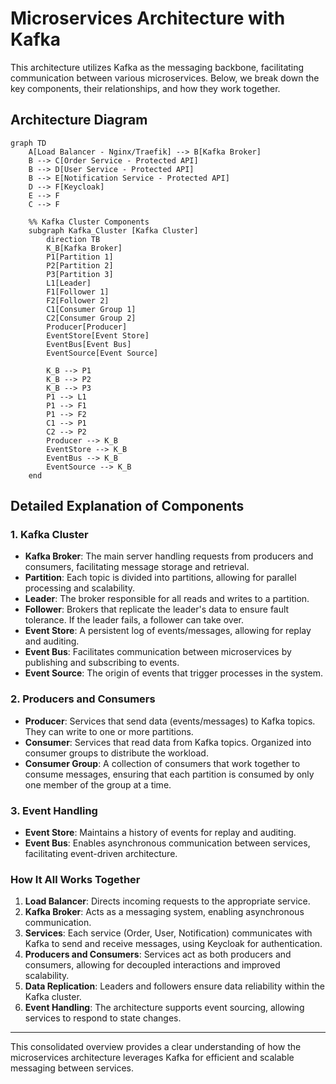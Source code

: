 # Microservices Architecture with Kafka

This architecture utilizes Kafka as the messaging backbone, facilitating communication between various microservices. Below, we break down the key components, their relationships, and how they work together.

## Architecture Diagram

```mermaid
graph TD
    A[Load Balancer - Nginx/Traefik] --> B[Kafka Broker]
    B --> C[Order Service - Protected API]
    B --> D[User Service - Protected API]
    B --> E[Notification Service - Protected API]
    D --> F[Keycloak]
    E --> F
    C --> F

    %% Kafka Cluster Components
    subgraph Kafka_Cluster [Kafka Cluster]
        direction TB
        K_B[Kafka Broker]
        P1[Partition 1]
        P2[Partition 2]
        P3[Partition 3]
        L1[Leader]
        F1[Follower 1]
        F2[Follower 2]
        C1[Consumer Group 1]
        C2[Consumer Group 2]
        Producer[Producer]
        EventStore[Event Store]
        EventBus[Event Bus]
        EventSource[Event Source]

        K_B --> P1
        K_B --> P2
        K_B --> P3
        P1 --> L1
        P1 --> F1
        P1 --> F2
        C1 --> P1
        C2 --> P2
        Producer --> K_B
        EventStore --> K_B
        EventBus --> K_B
        EventSource --> K_B
    end
```

## Detailed Explanation of Components

### 1. **Kafka Cluster**
- **Kafka Broker**: The main server handling requests from producers and consumers, facilitating message storage and retrieval.
- **Partition**: Each topic is divided into partitions, allowing for parallel processing and scalability.
- **Leader**: The broker responsible for all reads and writes to a partition.
- **Follower**: Brokers that replicate the leader's data to ensure fault tolerance. If the leader fails, a follower can take over.
- **Event Store**: A persistent log of events/messages, allowing for replay and auditing.
- **Event Bus**: Facilitates communication between microservices by publishing and subscribing to events.
- **Event Source**: The origin of events that trigger processes in the system.

### 2. **Producers and Consumers**
- **Producer**: Services that send data (events/messages) to Kafka topics. They can write to one or more partitions.
- **Consumer**: Services that read data from Kafka topics. Organized into consumer groups to distribute the workload.
- **Consumer Group**: A collection of consumers that work together to consume messages, ensuring that each partition is consumed by only one member of the group at a time.

### 3. **Event Handling**
- **Event Store**: Maintains a history of events for replay and auditing.
- **Event Bus**: Enables asynchronous communication between services, facilitating event-driven architecture.

### How It All Works Together
1. **Load Balancer**: Directs incoming requests to the appropriate service.
2. **Kafka Broker**: Acts as a messaging system, enabling asynchronous communication.
3. **Services**: Each service (Order, User, Notification) communicates with Kafka to send and receive messages, using Keycloak for authentication.
4. **Producers and Consumers**: Services act as both producers and consumers, allowing for decoupled interactions and improved scalability.
5. **Data Replication**: Leaders and followers ensure data reliability within the Kafka cluster.
6. **Event Handling**: The architecture supports event sourcing, allowing services to respond to state changes.

---

This consolidated overview provides a clear understanding of how the microservices architecture leverages Kafka for efficient and scalable messaging between services.

